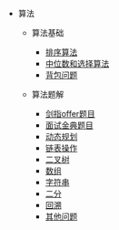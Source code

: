 

* 算法

  * 算法基础

    * [排序算法](./docs/notes/algorithm/算法基础/排序算法.md)
    * [中位数和选择算法](./docs/notes/algorithm/算法基础/选择算法和中位数.md)
    * [背包问题](./docs/notes/algorithm/算法基础/backpack.md)

  * 算法题解
  
    * [剑指offer题目](./docs/notes/algorithm/forLet_new/剑指Offer.md)
    * [面试金典题目](./docs/notes/algorithm/forLet_new/面试金典.md)
    * [动态规划](./docs/notes/algorithm/forLet_new/动态规划.md)
    * [链表操作](./docs/notes/algorithm/forLet_new/链表.md)
    * [二叉树](./docs/notes/algorithm/forLet_new/二叉树.md)
    * [数组](./docs/notes/algorithm/forLet_new/数组.md)
    * [字符串](./docs/notes/algorithm/forLet_new/字符串.md)
    * [二分](./docs/notes/algorithm/forLet_new/二分.md)
    * [回溯](./docs/notes/algorithm/forLet_new/回溯.md)
    * [其他问题](./docs/notes/algorithm/forLet_new/others.md)
    


